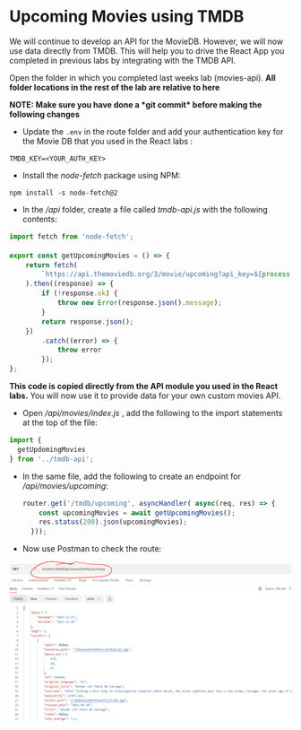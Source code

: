 # Upcoming Movies using TMDB

We will continue to develop an API for the MovieDB. However, we will now use data directly from TMDB.  This will help you to drive the React App you completed in previous labs by integrating with the TMDB API.

Open the folder in which you completed last weeks lab (movies-api). **All folder locations in the rest of the lab are relative to here**

**NOTE: Make sure you have done a \*git commit\* before making the following changes**

- Update the `.env` in the route folder and add your authentication key for the Movie DB that you used in the React labs :

```
TMDB_KEY=<YOUR_AUTH_KEY>
```

- Install the *node-fetch* package using NPM:

```
npm install -s node-fetch@2
```

- In the */api* folder, create a file called *tmdb-api.js* with the following contents:

```javascript
import fetch from 'node-fetch';

export const getUpcomingMovies = () => {
    return fetch(
        `https://api.themoviedb.org/3/movie/upcoming?api_key=${process.env.TMDB_KEY}&language=en-US&page=1`
    ).then((response) => {
        if (!response.ok) {
            throw new Error(response.json().message);
        }
        return response.json();
    })
        .catch((error) => {
            throw error
        });
};
```

**This code is copied directly from the API module you used in the React labs.** You will now use it to provide data for your own custom movies API.

- Open */api/movies/index.js* , add the following to the import statements at the top of the file:

```javascript
import {
  getUpdomingMovies
} from '../tmdb-api';

```

+ In the same file, add the following to create an endpoint for */api/movies/upcoming*:

  ~~~javascript
  router.get('/tmdb/upcoming', asyncHandler( async(req, res) => {
      const upcomingMovies = await getUpcomingMovies();
      res.status(200).json(upcomingMovies);
    }));
  ~~~

  

- Now use Postman to check  the route:

<img src="./img/image-20211201114241860.png" alt="image-20211201114241860" style="zoom:50%;" />